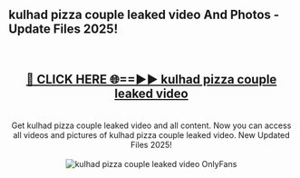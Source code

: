 <h2>kulhad pizza couple leaked video And Photos - Update Files 2025!</h2>
<br>
<div align="center">
<h2><a href="https://linkcuts.com/hfmhzwbr" rel="nofollow">🔴 CLICK HERE 🌐==►► kulhad pizza couple leaked video</a></h2>
<br>
Get kulhad pizza couple leaked video and all content. Now you can access all videos and pictures of kulhad pizza couple leaked video. New Updated Files 2025!
<br>
<br>
<a href="https://linkcuts.com/hfmhzwbr" rel="nofollow" data-target="animated-image.originalLink"><img src="https://i.ibb.co.com/WyWwxjT/player-gif2.gif" alt="kulhad pizza couple leaked video OnlyFans" style="max-width: 100%; display: inline-block;" data-target="animated-image.originalImage"></a>
</div>
<br>